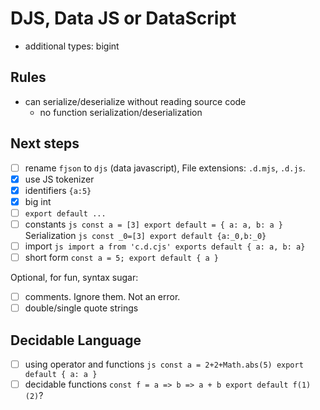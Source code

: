 # DJS, Data JS or DataScript

- additional types: bigint

## Rules

- can serialize/deserialize without reading source code
  - no function serialization/deserialization

## Next steps

- [ ] rename `fjson` to `djs` (data javascript), File extensions: `.d.mjs`, `.d.js`.
- [x] use JS tokenizer 
- [x] identifiers `{a:5}`
- [x] big int
- [ ] `export default ...`
- [ ] constants
      ```js
      const a = [3]
      export default = { a: a, b: a }
      ```
      Serialization
      ```js
      const _0=[3]
      export default {a:_0,b:_0}
      ```
- [ ] import
      ```js
      import a from 'c.d.cjs'
      exports default { a: a, b: a}
      ```
- [ ] short form
      ```
      const a = 5;
      export default { a }
      ```

Optional, for fun, syntax sugar:

- [ ] comments. Ignore them. Not an error.
- [ ] double/single quote strings

## Decidable Language
  
- [ ] using operator and functions
      ```js
      const a = 2+2+Math.abs(5)
      export default { a: a }
      ```
- [ ] decidable functions
      ```
      const f = a => b => a + b
      export default f(1)(2)
      ```?
